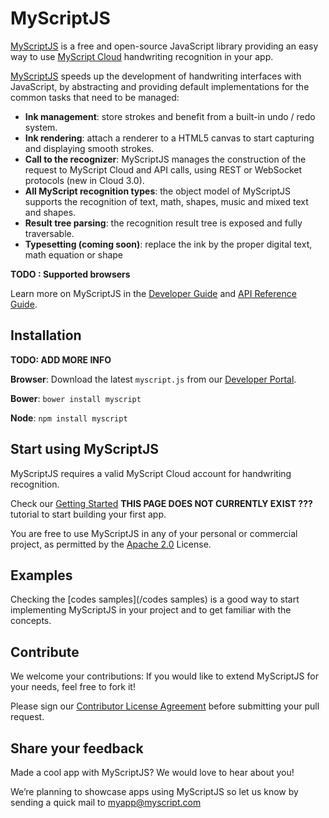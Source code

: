 # MyScriptJS

[MyScriptJS](http://myscript.github.io/MyScriptJS/) is a free and open-source JavaScript library providing an easy way to use [MyScript Cloud]( https://dev.myscript.com/dev-kits/cloud-development-kit/) handwriting recognition in your app.

[MyScriptJS](http://myscript.github.io/MyScriptJS/) speeds up the development of handwriting interfaces with JavaScript, by abstracting and providing default implementations for the common tasks that need to be managed:

* **Ink management**: store strokes and benefit from a built-in undo / redo system.
* **Ink rendering**: attach a renderer to a HTML5 canvas to start capturing and displaying smooth strokes.
* **Call to the recognizer**: MyScriptJS manages the construction of the request to MyScript Cloud and API calls, using REST or WebSocket protocols (new in Cloud 3.0).
* **All MyScript recognition types**: the object model of MyScriptJS supports the recognition of text, math, shapes, music and mixed text and shapes.
* **Result tree parsing**: the recognition result tree is exposed and fully traversable.
* **Typesetting (coming soon)**: replace the ink by the proper digital text, math equation or shape

**TODO : Supported browsers**

Learn more on MyScriptJS in the [Developer Guide](http://doc.myscript.com/MyScriptJS/myscript-js-developer-guide/index.html) and [API Reference Guide](http://doc.myscript.com/MyScriptJS/API_Reference/index.html).


## Installation

**TODO: ADD MORE INFO**

**Browser**: Download the latest `myscript.js` from our [Developer Portal](https://dev.myscript.com).

**Bower**: `bower install myscript`

**Node**:  `npm install myscript`	


## Start using MyScriptJS

MyScriptJS requires a valid MyScript Cloud account <link to the dev portal> for handwriting recognition.

Check our [Getting Started](http://doc.myscript.com/MyScriptJS/DeveloperGuide/getting_started.html) **THIS PAGE DOES NOT CURRENTLY EXIST ???** tutorial to start building your first app.

You are free to use MyScriptJS in any of your personal or commercial project, as permitted by the [Apache 2.0](http://opensource.org/licenses/Apache-2.0) License.


## Examples

Checking the [codes samples](/codes samples) is a good way to start implementing MyScriptJS in your project and to get familiar with the concepts.


## Contribute

We welcome your contributions: If you would like to extend MyScriptJS for your needs, feel free to fork it!

Please sign our [Contributor License Agreement](cla) before submitting your pull request.


## Share your feedback

Made a cool app with MyScriptJS? We would love to hear about you!

We’re planning to showcase apps using MyScriptJS so let us know by sending a quick mail to [myapp@myscript.com](mailto://myapp@myscript.com)
